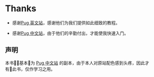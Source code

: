 # Thanks

* 感谢[Pug 英文站](https://pugjs.org/api/getting-started.html)，感谢他们为我们提供如此细致的教程。

* 感谢[Pug 中文站](https://pug.bootcss.com/api/getting-started.html)，由于他们的辛勤付出，才能使我快速入门。


## 声明

本书基本为 [Pug 中文站](https://pug.bootcss.com/api/getting-started.html) 的副本，由于本人对原站配色感到头疼，因此才有此书，仅作学习之用。
